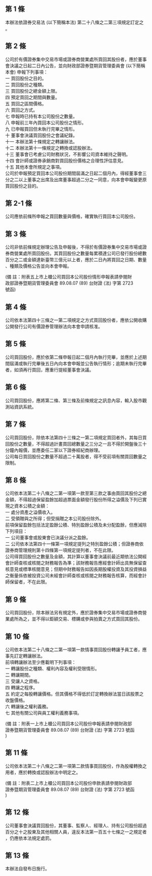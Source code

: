 第 1 條
-------
本辦法依證券交易法 (以下簡稱本法) 第二十八條之二第三項規定訂定之  
。

第 2 條
-------
公司於有價證券集中交易市場或證券商營業處所買回其股份者，應於董事  
會決議之日起二日內公告，並向財政部證券暨期貨管理委員會 (以下簡稱  
本會) 申報下列事項：  
一  買回股份之目的。  
二  買回股份之種類。  
三  買回股份之總金額上限。  
四  預定買回之期間與數量。  
五  買回之區間價格。  
六  買回之方式。  
七  申報時已持有本公司股份之數量。  
八  申報前三年內買回本公司股份之情形。  
九  已申報買回但未執行完畢之情形。  
十  董事會決議買回股份之會議紀錄。  
十一  本辦法第十條規定之轉讓辦法。  
十二  本辦法第十一條規定之轉換或認股辦法。  
十三  董事會已考慮公司財務狀況，不影響公司資本維持之聲明。  
十四  會計師或證券承銷商對買回股份價格之合理性評估意見。  
十五  其他本會所規定之事項。  
公司於申報預定買回本公司股份期間屆滿之日起二個月內，得經董事會三  
分之二以上董事之出席及出席董事超過二分之一同意，向本會申報變更原  
買回股份之目的。

第 2-1 條
---------
公司應依前條所申報之買回數量與價格，確實執行買回本公司股份。

第 3 條
-------
公司非依前條規定辦理公告及申報後，不得於有價證券集中交易市場或證  
券商營業處所買回股份。其買回股份之數量每累積達公司已發行股份總數  
百分之二或金額達新臺幣三億元以上者，應於二日內將買回之日期、數量  
、種類及價格公告並向本會申報。  
  
 (備      註：附表五上市上櫃公司買回本公司股份情形申報表請參閱財  
  政部證券暨期貨管理委員會 89.08.07  (89) 台財證 (法) 字第 2723  
  號函)

第 4 條
-------
公司依本法第四十三條之一第二項規定之方式買回股份者，應依公開收購  
公開發行公司有價證券管理辦法向本會申請核准。

第 5 條
-------
公司買回股份，應於依第二條申報日起二個月內執行完畢，並應於上述期  
間屆滿或執行完畢後五日內向本會申報並公告執行情形；逾期未執行完畢  
者，如須再行買回，應重行提經董事會決議。

第 6 條
-------
公司買回股份，應將第二條、第三條及前條規定之訊息內容，輸入股市觀  
測站資訊系統。

第 7 條
-------
公司買回股份，除依本法第四十三條之一第二項規定買回者外，其每日買  
回股份之數量，不得超過計畫買回總數量之三分之一且不得於開盤後三十  
分鐘內報價，並應委任二家以下證券經紀商辦理。  
公司每日買回股份之數量不超過二十萬股者，得不受前項有關買回數量之  
限制。

第 8 條
-------
公司依本法第二十八條之二第一項第一款至第三款之事由買回其股份之總  
金額，不得超過保留盈餘加超過票面金額發行股份所得之溢價及下列已實  
現之資本公積之金額：  
一  處分資產之溢價收入。  
二  受領贈與之所得；但受捐贈之本公司股份除外。  
前項保留盈餘包括法定盈餘公積、特別盈餘公積及未分配盈餘，但應減除  
下列項目：  
一  公司董事會或股東會已決議分派之盈餘。  
二  公司依本法第四十一條第一項規定提列之特別盈餘公積；但證券商依  
    證券商管理規則第十四條第一項規定提列者，不在此限。  
公司得買回股份之數量及金額，其計算以董事會決議前最近期依法公開經  
會計師查核或核閱之財務報告為準；該財務報告應經會計師出具無保留查  
核意見或標準核閱意見；但期中財務報告如因長期股權投資及其投資損益  
之衡量係依被投資公司未經會計師查核或核閱之財務報告核算，而經會計  
師保留者，不在此限。

第 9 條
-------
公司買回股份，除本辦法另有規定外，應於證券集中交易市場或證券商營  
業處所為之，並不得以鉅額交易、標購或參與拍賣之方式買回其股份。

第 10 條
--------
公司依本法第二十八條之二第一項第一款情事買回股份轉讓予員工者，應  
事先訂定轉讓辦法。  
前項轉讓辦法至少應載明下列事項：  
一  轉讓股份之種類、權利內容及權利受限情形。  
二  轉讓期間。  
三  受讓人之資格。  
四  轉讓之程序。  
五  約定之每股轉讓價格。但其價格不得低於訂定轉換辦法當日該股票之  
    收盤價格。  
六  轉讓後之權利義務。  
七  其他有關公司與員工權利義務事項。  
  
 (備      註：附表一上市上櫃公司買回本公司股份申報表請參閱財政部  
  證券暨期貨管理委員會 89.08.07  (89) 台財證 (法) 字第 2723 號函  
  )

第 11 條
--------
公司依本法第二十八條之二第一項第二款情事買回股份，作為股權轉換之  
用者，應於轉換或認股辦法中明定之。  
  
 (備      註：附表二上市上櫃公司買回本公司股份申款表請參閱財政部  
  證券暨期貨管理委員會 89.08.07  (89) 台財證 (法) 字第 2723 號函  
  )

第 12 條
--------
公司董事會決議買回股份，其董事、監察人、經理人、持有公司股份超過  
百分之十之股東及其他相關人員，違反本法第一百五十七條之一之規定者  
，仍應依本法規定處罰。

第 13 條
--------
本辦法自發布日施行。


